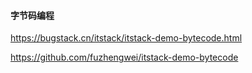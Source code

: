 #### 字节码编程

https://bugstack.cn/itstack/itstack-demo-bytecode.html

https://github.com/fuzhengwei/itstack-demo-bytecode